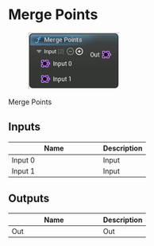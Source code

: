 # Merge Points

<div align="left" data-full-width="false">

<figure><img src="../../../.gitbook/assets/Merge_Points.png" alt=""><figcaption></figcaption></figure>

</div>

Merge Points

## Inputs

<table><thead><tr><th width="170">Name</th><th>Description</th></tr></thead><tbody><tr><td>Input 0</td><td>Input</td></tr><tr><td>Input 1</td><td>Input</td></tr></tbody></table>

## Outputs

<table><thead><tr><th width="170">Name</th><th>Description</th></tr></thead><tbody><tr><td>Out</td><td>Out</td></tr></tbody></table>
